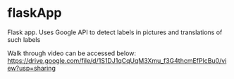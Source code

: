 # flaskApp
Flask app. Uses Google API to detect labels in pictures and translations of such labels

Walk through video can be accessed below:
https://drive.google.com/file/d/1S1DJ1qCqUqM3Xmu_f3G4thcmEfPlcBu0/view?usp=sharing
